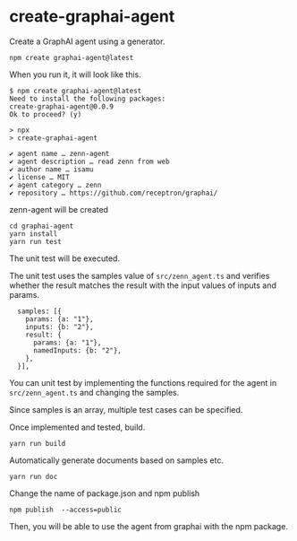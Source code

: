# create-graphai-agent


Create a GraphAI agent using a generator.

```
npm create graphai-agent@latest
```

When you run it, it will look like this.

```
$ npm create graphai-agent@latest
Need to install the following packages:
create-graphai-agent@0.0.9
Ok to proceed? (y) 

> npx
> create-graphai-agent

✔ agent name … zenn-agent
✔ agent description … read zenn from web
✔ author name … isamu
✔ license … MIT
✔ agent category … zenn
✔ repository … https://github.com/receptron/graphai/
```

zenn-agent will be created

```
cd graphai-agent
yarn install
yarn run test
```

The unit test will be executed.


The unit test uses the samples value of `src/zenn_agent.ts` and verifies whether the result matches the result with the input values ​​of inputs and params.

```
  samples: [{
    params: {a: "1"},
    inputs: {b: "2"},
    result: {
      params: {a: "1"},
      namedInputs: {b: "2"},
    },
  }],
```

You can unit test by implementing the functions required for the agent in `src/zenn_agent.ts` and changing the samples.

Since samples is an array, multiple test cases can be specified.

Once implemented and tested, build.

```
yarn run build
```

Automatically generate documents based on samples etc.

```
yarn run doc
```

Change the name of package.json and npm publish

```
npm publish  --access=public
```

Then, you will be able to use the agent from graphai with the npm package.

